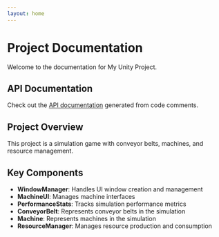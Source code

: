 ```yaml
---
layout: home
---
```


# Project Documentation

Welcome to the documentation for My Unity Project.

## API Documentation

Check out the [API documentation](docs/api/index.html) generated from code comments.

## Project Overview

This project is a simulation game with conveyor belts, machines, and resource management.

## Key Components

* **WindowManager**: Handles UI window creation and management
* **MachineUI**: Manages machine interfaces
* **PerformanceStats**: Tracks simulation performance metrics
* **ConveyorBelt**: Represents conveyor belts in the simulation
* **Machine**: Represents machines in the simulation
* **ResourceManager**: Manages resource production and consumption




